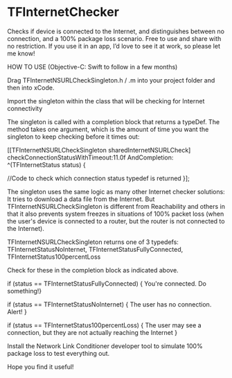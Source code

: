 # TFInternetChecker
Checks if device is connected to the Internet, and distinguishes between no connection, and a 100% package loss scenario. Free to use and share with no restriction. If you use it in an app, I’d love to see it at work, so please let me know! 

HOW TO USE (Objective-C: Swift to follow in a few months)

Drag TFInternetNSURLCheckSingleton.h / .m into your project folder and then into xCode.

Import the singleton within the class that will be checking for Internet connectivity

The singleton is called with a completion block that returns a typeDef. The method takes one argument, which is the amount of time you want the singleton to keep checking before it times out: 



[[TFInternetNSURLCheckSingleton sharedInternetNSURLCheck] checkConnectionStatusWithTimeout:11.0f AndCompletion: ^(TFInternetStatus status) { 

  //Code to check which connection status typedef is returned 
   }];



The singleton uses the same logic as many other Internet checker solutions: It tries to download a data file from the Internet. But TFInternetNSURLCheckSingleton is different from Reachability and others in that it also prevents system freezes in situations of 100% packet loss (when the user's device is connected to a router, but the router is not connected to the Internet).  

TFInternetNSURLCheckSingleton returns one of 3 typedefs: 
     TFInternetStatusNoInternet, 
     TFInternetStatusFullyConnected, 
     TFInternetStatus100percentLoss

Check for these in the completion block as indicated above.

if (status == TFInternetStatusFullyConnected) { You're connected. Do something!} 

if (status == TFInternetStatusNoInternet) { The user has no connection. Alert! } 

if (status == TFInternetStatus100percentLoss) { The user may see a connection, but they are not actually reaching the Internet }

Install the Network Link Conditioner developer tool to simulate 100% package loss to test everything out. 

Hope you find it useful!
